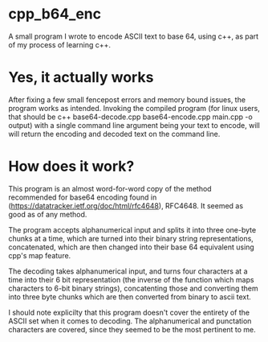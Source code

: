 # cpp_b64_enc
A small program I wrote to encode ASCII text to base 64, using c++, as part of my process of learning c++.

# Yes, it actually works
After fixing a few small fencepost errors and memory bound issues, the program works as intended. Invoking the compiled program (for linux users, that should be c++ base64-decode.cpp base64-encode.cpp main.cpp -o output) with a single command line argument being your text to encode, will will return the encoding and decoded text on the command line.

# How does it work?
This program is an almost word-for-word copy of the method recommended for base64 encoding found in (https://datatracker.ietf.org/doc/html/rfc4648), RFC4648. It seemed as good as of any method.

The program accepts alphanumerical input and splits it into three one-byte chunks at a time, which are turned into their binary string representations, concatenated, which are then changed into their base 64 equivalent using cpp's map  feature.

The decoding takes alphanumerical input, and turns four characters at a time into their 6 bit representation (the inverse of the function which maps characters to 6-bit binary strings), concatenting those and converting them into three byte chunks which are then converted from binary to ascii text.

I should note explicilty that this program doesn't cover the entirety of the ASCII set when it comes to decoding. The alphanumerical and punctation characters are covered, since they seemed to be the most pertinent to me.
